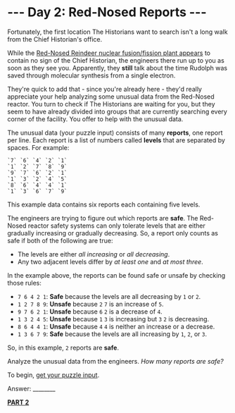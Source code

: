 # --- Day 2: Red-Nosed Reports ---

Fortunately, the first location The Historians want to search isn't a long walk from the Chief Historian's office.

While the [Red-Nosed Reindeer nuclear fusion/fission plant appears](https://adventofcode.com/`2015`/day/`19`) to contain no sign of the Chief Historian, the engineers there run up to you as soon as they see you. Apparently, they **still** talk about the time Rudolph was saved through molecular synthesis from a single electron.

They're quick to add that - since you're already here - they'd really appreciate your help analyzing some unusual data from the Red-Nosed reactor. You turn to check if The Historians are waiting for you, but they seem to have already divided into groups that are currently searching every corner of the facility. You offer to help with the unusual data.

The unusual data (your puzzle input) consists of many **reports**, one report per line. Each report is a list of numbers called **levels** that are separated by spaces. For example:


```
`7` `6` `4` `2` `1`
`1` `2` `7` `8` `9`
`9` `7` `6` `2` `1`
`1` `3` `2` `4` `5`
`8` `6` `4` `4` `1`
`1` `3` `6` `7` `9`
```

This example data contains six reports each containing five levels.

The engineers are trying to figure out which reports are **safe**. The Red-Nosed reactor safety systems can only tolerate levels that are either gradually increasing or gradually decreasing. So, a report only counts as safe if both of the following are true:

- The levels are either *all increasing* or *all decreasing*.
- Any two adjacent levels differ by *at least one* and *at most three*.
 
In the example above, the reports can be found safe or unsafe by checking those rules:

- `7 6 4 2 1`: **Safe** because the levels are all decreasing by ``1`` or ``2``.
- `1 2 7 8 9`: **Unsafe** because `2` `7` is an increase of `5`.
- `9 7 6 2 1`: **Unsafe** because `6` `2` is a decrease of `4`.
- `1 3 2 4 5`: **Unsafe** because `1` `3` is increasing but `3` `2` is decreasing.
- `8 6 4 4 1`: **Unsafe** because `4` `4` is neither an increase or a decrease.
- `1 3 6 7 9`: **Safe** because the levels are all increasing by `1`, `2`, or `3`.

So, in this example, `2` reports are **safe**.

Analyze the unusual data from the engineers. *How many reports are safe?*

To begin, [get your puzzle input](./challenge_1.txt).

Answer: ________

[**PART 2**](./challenge_2.md)